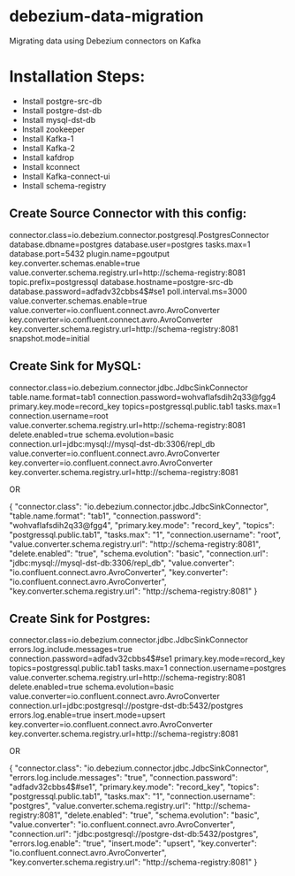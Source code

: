 # debezium-data-migration
Migrating data using Debezium connectors on Kafka

# Installation Steps:
- Install postgre-src-db
- Install postgre-dst-db
- Install mysql-dst-db
- Install zookeeper
- Install Kafka-1
- Install Kafka-2
- Install kafdrop
- Install kconnect
- Install Kafka-connect-ui
- Install schema-registry


Create Source Connector with this config:
---------------------------------------------------------------------------
connector.class=io.debezium.connector.postgresql.PostgresConnector
database.dbname=postgres
database.user=postgres
tasks.max=1
database.port=5432
plugin.name=pgoutput
key.converter.schemas.enable=true
value.converter.schema.registry.url=http://schema-registry:8081
topic.prefix=postgressql
database.hostname=postgre-src-db
database.password=adfadv32cbbs4$#se1
poll.interval.ms=3000
value.converter.schemas.enable=true
value.converter=io.confluent.connect.avro.AvroConverter
key.converter=io.confluent.connect.avro.AvroConverter
key.converter.schema.registry.url=http://schema-registry:8081
snapshot.mode=initial

Create Sink for MySQL:
---------------------------------------------------------------------------
connector.class=io.debezium.connector.jdbc.JdbcSinkConnector
table.name.format=tab1
connection.password=wohvaflafsdih2q33@fgg4
primary.key.mode=record_key
topics=postgressql.public.tab1
tasks.max=1
connection.username=root
value.converter.schema.registry.url=http://schema-registry:8081
delete.enabled=true
schema.evolution=basic
connection.url=jdbc:mysql://mysql-dst-db:3306/repl_db
value.converter=io.confluent.connect.avro.AvroConverter
key.converter=io.confluent.connect.avro.AvroConverter
key.converter.schema.registry.url=http://schema-registry:8081

OR

{
  "connector.class": "io.debezium.connector.jdbc.JdbcSinkConnector",
  "table.name.format": "tab1",
  "connection.password": "wohvaflafsdih2q33@fgg4",
  "primary.key.mode": "record_key",
  "topics": "postgressql.public.tab1",
  "tasks.max": "1",
  "connection.username": "root",
  "value.converter.schema.registry.url": "http://schema-registry:8081",
  "delete.enabled": "true",
  "schema.evolution": "basic",
  "connection.url": "jdbc:mysql://mysql-dst-db:3306/repl_db",
  "value.converter": "io.confluent.connect.avro.AvroConverter",
  "key.converter": "io.confluent.connect.avro.AvroConverter",
  "key.converter.schema.registry.url": "http://schema-registry:8081"
}

Create Sink for Postgres:
---------------------------------------------------------------------------
connector.class=io.debezium.connector.jdbc.JdbcSinkConnector
errors.log.include.messages=true
connection.password=adfadv32cbbs4$#se1
primary.key.mode=record_key
topics=postgressql.public.tab1
tasks.max=1
connection.username=postgres
value.converter.schema.registry.url=http://schema-registry:8081
delete.enabled=true
schema.evolution=basic
value.converter=io.confluent.connect.avro.AvroConverter
connection.url=jdbc:postgresql://postgre-dst-db:5432/postgres
errors.log.enable=true
insert.mode=upsert
key.converter=io.confluent.connect.avro.AvroConverter
key.converter.schema.registry.url=http://schema-registry:8081

OR

{
  "connector.class": "io.debezium.connector.jdbc.JdbcSinkConnector",
  "errors.log.include.messages": "true",
  "connection.password": "adfadv32cbbs4$#se1",
  "primary.key.mode": "record_key",
  "topics": "postgressql.public.tab1",
  "tasks.max": "1",
  "connection.username": "postgres",
  "value.converter.schema.registry.url": "http://schema-registry:8081",
  "delete.enabled": "true",
  "schema.evolution": "basic",
  "value.converter": "io.confluent.connect.avro.AvroConverter",
  "connection.url": "jdbc:postgresql://postgre-dst-db:5432/postgres",
  "errors.log.enable": "true",
  "insert.mode": "upsert",
  "key.converter": "io.confluent.connect.avro.AvroConverter",
  "key.converter.schema.registry.url": "http://schema-registry:8081"
}

